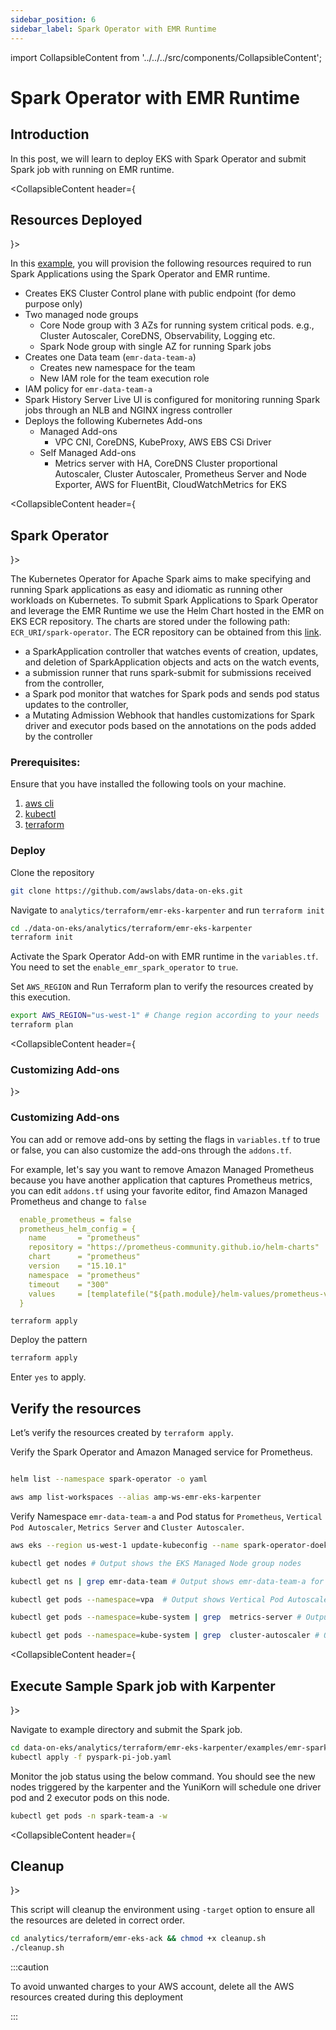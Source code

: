 ```yaml
---
sidebar_position: 6
sidebar_label: Spark Operator with EMR Runtime
---
```

import CollapsibleContent from '../../../src/components/CollapsibleContent';

# Spark Operator with EMR Runtime

## Introduction
In this post, we will learn to deploy EKS with Spark Operator and submit Spark job with running on EMR runtime.

<CollapsibleContent header={<h2><span>Resources Deployed</span></h2>}>

In this [example](https://github.com/awslabs/data-on-eks/tree/main/workshop/examples), you will provision the following resources required to run Spark Applications using the Spark Operator and EMR runtime.

- Creates EKS Cluster Control plane with public endpoint (for demo purpose only)
- Two managed node groups
  - Core Node group with 3 AZs for running system critical pods. e.g., Cluster Autoscaler, CoreDNS, Observability, Logging etc.
  - Spark Node group with single AZ for running Spark jobs
- Creates one Data team (`emr-data-team-a`)
  - Creates new namespace for the team
  - New IAM role for the team execution role
- IAM policy for `emr-data-team-a`
- Spark History Server Live UI is configured for monitoring running Spark jobs through an NLB and NGINX ingress controller
- Deploys the following Kubernetes Add-ons
    - Managed Add-ons
        - VPC CNI, CoreDNS, KubeProxy, AWS EBS CSi Driver
    - Self Managed Add-ons
        - Metrics server with HA, CoreDNS Cluster proportional Autoscaler, Cluster Autoscaler, Prometheus Server and Node Exporter, AWS for FluentBit, CloudWatchMetrics for EKS

</CollapsibleContent>

<CollapsibleContent header={<h2><span>Spark Operator</span></h2>}>

The Kubernetes Operator for Apache Spark aims to make specifying and running Spark applications as easy and idiomatic as running other workloads on Kubernetes. To submit Spark Applications to Spark Operator and leverage the EMR Runtime we use the Helm Chart hosted in the EMR on EKS ECR repository. The charts are stored under the following path: `ECR_URI/spark-operator`. The ECR repository can be obtained from this [link](https://docs.aws.amazon.com/emr/latest/EMR-on-EKS-DevelopmentGuide/setting-up-emr-runtime.html).

* a SparkApplication controller that watches events of creation, updates, and deletion of SparkApplication objects and acts on the watch events,
* a submission runner that runs spark-submit for submissions received from the controller,
* a Spark pod monitor that watches for Spark pods and sends pod status updates to the controller,
* a Mutating Admission Webhook that handles customizations for Spark driver and executor pods based on the annotations on the pods added by the controller

</CollapsibleContent>

### Prerequisites:

Ensure that you have installed the following tools on your machine.

1. [aws cli](https://docs.aws.amazon.com/cli/latest/userguide/install-cliv2.html)
2. [kubectl](https://Kubernetes.io/docs/tasks/tools/)
3. [terraform](https://learn.hashicorp.com/tutorials/terraform/install-cli)

### Deploy

Clone the repository

```bash
git clone https://github.com/awslabs/data-on-eks.git
```

Navigate to `analytics/terraform/emr-eks-karpenter` and run `terraform init`

```bash
cd ./data-on-eks/analytics/terraform/emr-eks-karpenter
terraform init
```

Activate the Spark Operator Add-on with EMR runtime in the `variables.tf`. You need to set the `enable_emr_spark_operator` to `true`.

Set `AWS_REGION` and Run Terraform plan to verify the resources created by this execution.

```bash
export AWS_REGION="us-west-1" # Change region according to your needs
terraform plan
```
<CollapsibleContent header={<h3><span>Customizing Add-ons</span></h3>}>

### Customizing Add-ons

You can add or remove add-ons by setting the flags in `variables.tf` to true or false, you can also customize the add-ons through the `addons.tf`.

For example, let's say you want to remove Amazon Managed Prometheus because you have another application that captures Prometheus metrics, you can edit `addons.tf` using your favorite editor, find Amazon Managed Prometheus and change to `false`
```yaml
  enable_prometheus = false
  prometheus_helm_config = {
    name       = "prometheus"
    repository = "https://prometheus-community.github.io/helm-charts"
    chart      = "prometheus"
    version    = "15.10.1"
    namespace  = "prometheus"
    timeout    = "300"
    values     = [templatefile("${path.module}/helm-values/prometheus-values.yaml", {})]
  }
```

```
terraform apply
```

</CollapsibleContent>

Deploy the pattern

```bash
terraform apply
```

Enter `yes` to apply.

## Verify the resources

Let’s verify the resources created by `terraform apply`.

Verify the Spark Operator and Amazon Managed service for Prometheus.

```bash

helm list --namespace spark-operator -o yaml

aws amp list-workspaces --alias amp-ws-emr-eks-karpenter

```

Verify Namespace `emr-data-team-a` and Pod status for `Prometheus`, `Vertical Pod Autoscaler`, `Metrics Server` and `Cluster Autoscaler`.

```bash
aws eks --region us-west-1 update-kubeconfig --name spark-operator-doeks # Creates k8s config file to authenticate with EKS Cluster

kubectl get nodes # Output shows the EKS Managed Node group nodes

kubectl get ns | grep emr-data-team # Output shows emr-data-team-a for data team

kubectl get pods --namespace=vpa  # Output shows Vertical Pod Autoscaler pods

kubectl get pods --namespace=kube-system | grep  metrics-server # Output shows Metric Server pod

kubectl get pods --namespace=kube-system | grep  cluster-autoscaler # Output shows Cluster Autoscaler pod
```

<CollapsibleContent header={<h2><span>Execute Sample Spark job with Karpenter</span></h2>}>

Navigate to example directory and submit the Spark job.

```bash
cd data-on-eks/analytics/terraform/emr-eks-karpenter/examples/emr-spark-operator
kubectl apply -f pyspark-pi-job.yaml
```

Monitor the job status using the below command.
You should see the new nodes triggered by the karpenter and the YuniKorn will schedule one driver pod and 2 executor pods on this node.

```bash
kubectl get pods -n spark-team-a -w
```
</CollapsibleContent>

<CollapsibleContent header={<h2><span>Cleanup</span></h2>}>

This script will cleanup the environment using `-target` option to ensure all the resources are deleted in correct order.

```bash
cd analytics/terraform/emr-eks-ack && chmod +x cleanup.sh
./cleanup.sh
```
</CollapsibleContent>

:::caution

To avoid unwanted charges to your AWS account, delete all the AWS resources created during this deployment

:::
